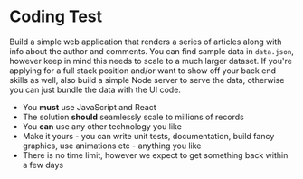 # Coding Test

Build a simple web application that renders a series of articles along with info about the author and comments. You can find sample data in `data.json`, however keep in mind this needs to scale to a much larger dataset. If you're applying for a full stack position and/or want to show off your back end skills as well, also build a simple Node server to serve the data, otherwise you can just bundle the data with the UI code.

* You **must** use JavaScript and React
* The solution **should** seamlessly scale to millions of records
* You **can** use any other technology you like
* Make it yours - you can write unit tests, documentation, build fancy graphics, use animations etc - anything you like
* There is no time limit, however we expect to get something back within a few days
